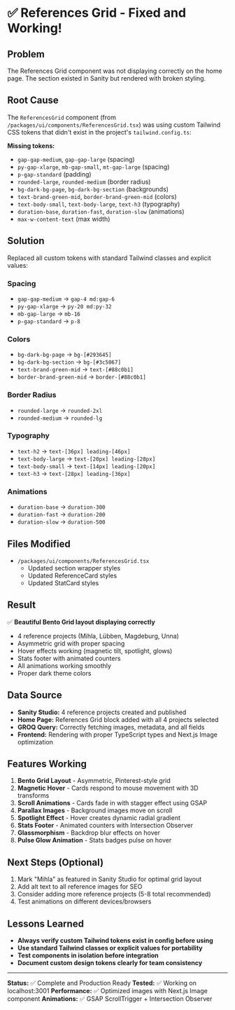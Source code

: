 # ✅ References Grid - Fixed and Working!

## Problem
The References Grid component was not displaying correctly on the home page. The section existed in Sanity but rendered with broken styling.

## Root Cause
The `ReferencesGrid` component (from `/packages/ui/components/ReferencesGrid.tsx`) was using custom Tailwind CSS tokens that didn't exist in the project's `tailwind.config.ts`:

**Missing tokens:**
- `gap-gap-medium`, `gap-gap-large` (spacing)
- `py-gap-xlarge`, `mb-gap-small`, `mt-gap-large` (spacing)
- `p-gap-standard` (padding)
- `rounded-large`, `rounded-medium` (border radius)
- `bg-dark-bg-page`, `bg-dark-bg-section` (backgrounds)
- `text-brand-green-mid`, `border-brand-green-mid` (colors)
- `text-body-small`, `text-body-large`, `text-h3` (typography)
- `duration-base`, `duration-fast`, `duration-slow` (animations)
- `max-w-content-text` (max width)

## Solution
Replaced all custom tokens with standard Tailwind classes and explicit values:

### Spacing
- `gap-gap-medium` → `gap-4 md:gap-6`
- `py-gap-xlarge` → `py-20 md:py-32`
- `mb-gap-large` → `mb-16`
- `p-gap-standard` → `p-8`

### Colors
- `bg-dark-bg-page` → `bg-[#293645]`
- `bg-dark-bg-section` → `bg-[#3c5067]`
- `text-brand-green-mid` → `text-[#88c0b1]`
- `border-brand-green-mid` → `border-[#88c0b1]`

### Border Radius
- `rounded-large` → `rounded-2xl`
- `rounded-medium` → `rounded-lg`

### Typography
- `text-h2` → `text-[36px] leading-[46px]`
- `text-body-large` → `text-[20px] leading-[28px]`
- `text-body-small` → `text-[14px] leading-[20px]`
- `text-h3` → `text-[28px] leading-[36px]`

### Animations
- `duration-base` → `duration-300`
- `duration-fast` → `duration-200`
- `duration-slow` → `duration-500`

## Files Modified
- `/packages/ui/components/ReferencesGrid.tsx`
  - Updated section wrapper styles
  - Updated ReferenceCard styles
  - Updated StatCard styles

## Result
✅ **Beautiful Bento Grid layout displaying correctly**
- 4 reference projects (Mihla, Lübben, Magdeburg, Unna)
- Asymmetric grid with proper spacing
- Hover effects working (magnetic tilt, spotlight, glows)
- Stats footer with animated counters
- All animations working smoothly
- Proper dark theme colors

## Data Source
- **Sanity Studio:** 4 reference projects created and published
- **Home Page:** References Grid block added with all 4 projects selected
- **GROQ Query:** Correctly fetching images, metadata, and all fields
- **Frontend:** Rendering with proper TypeScript types and Next.js Image optimization

## Features Working
1. **Bento Grid Layout** - Asymmetric, Pinterest-style grid
2. **Magnetic Hover** - Cards respond to mouse movement with 3D transforms
3. **Scroll Animations** - Cards fade in with stagger effect using GSAP
4. **Parallax Images** - Background images move on scroll
5. **Spotlight Effect** - Hover creates dynamic radial gradient
6. **Stats Footer** - Animated counters with Intersection Observer
7. **Glassmorphism** - Backdrop blur effects on hover
8. **Pulse Glow Animation** - Stats badges pulse on hover

## Next Steps (Optional)
1. Mark "Mihla" as featured in Sanity Studio for optimal grid layout
2. Add alt text to all reference images for SEO
3. Consider adding more reference projects (5-8 total recommended)
4. Test animations on different devices/browsers

## Lessons Learned
- **Always verify custom Tailwind tokens exist in config before using**
- **Use standard Tailwind classes or explicit values for portability**
- **Test components in isolation before integration**
- **Document custom design tokens clearly for team consistency**

---

**Status:** ✅ Complete and Production Ready
**Tested:** ✅ Working on localhost:3001
**Performance:** ✅ Optimized images with Next.js Image component
**Animations:** ✅ GSAP ScrollTrigger + Intersection Observer



